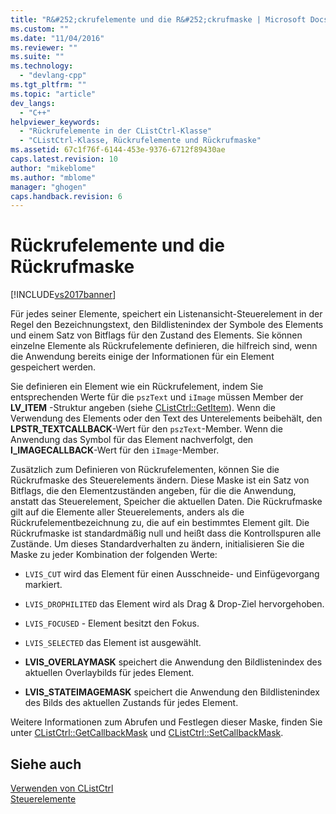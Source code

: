 ```yaml
---
title: "R&#252;ckrufelemente und die R&#252;ckrufmaske | Microsoft Docs"
ms.custom: ""
ms.date: "11/04/2016"
ms.reviewer: ""
ms.suite: ""
ms.technology: 
  - "devlang-cpp"
ms.tgt_pltfrm: ""
ms.topic: "article"
dev_langs: 
  - "C++"
helpviewer_keywords: 
  - "Rückrufelemente in der CListCtrl-Klasse"
  - "CListCtrl-Klasse, Rückrufelemente und Rückrufmaske"
ms.assetid: 67c1f76f-6144-453e-9376-6712f89430ae
caps.latest.revision: 10
author: "mikeblome"
ms.author: "mblome"
manager: "ghogen"
caps.handback.revision: 6
---
```

# R&#252;ckrufelemente und die R&#252;ckrufmaske
[!INCLUDE[vs2017banner](../assembler/inline/includes/vs2017banner.md)]

Für jedes seiner Elemente, speichert ein Listenansicht\-Steuerelement in der Regel den Bezeichnungstext, den Bildlistenindex der Symbole des Elements und einem Satz von Bitflags für den Zustand des Elements.  Sie können einzelne Elemente als Rückrufelemente definieren, die hilfreich sind, wenn die Anwendung bereits einige der Informationen für ein Element gespeichert werden.  
  
 Sie definieren ein Element wie ein Rückrufelement, indem Sie entsprechenden Werte für die `pszText` und `iImage` müssen Member der **LV\_ITEM** \-Struktur angeben \(siehe [CListCtrl::GetItem](../Topic/CListCtrl::GetItem.md)\).  Wenn die Verwendung des Elements oder den Text des Unterelements beibehält, den **LPSTR\_TEXTCALLBACK**\-Wert für den `pszText`\-Member.  Wenn die Anwendung das Symbol für das Element nachverfolgt, den **I\_IMAGECALLBACK**\-Wert für den `iImage`\-Member.  
  
 Zusätzlich zum Definieren von Rückrufelementen, können Sie die Rückrufmaske des Steuerelements ändern.  Diese Maske ist ein Satz von Bitflags, die den Elementzuständen angeben, für die die Anwendung, anstatt das Steuerelement, Speicher die aktuellen Daten.  Die Rückrufmaske gilt auf die Elemente aller Steuerelements, anders als die Rückrufelementbezeichnung zu, die auf ein bestimmtes Element gilt.  Die Rückrufmaske ist standardmäßig null und heißt dass die Kontrollspuren alle Zustände.  Um dieses Standardverhalten zu ändern, initialisieren Sie die Maske zu jeder Kombination der folgenden Werte:  
  
-   `LVIS_CUT` wird das Element für einen Ausschneide\- und Einfügevorgang markiert.  
  
-   `LVIS_DROPHILITED` das Element wird als Drag & Drop\-Ziel hervorgehoben.  
  
-   `LVIS_FOCUSED` \- Element besitzt den Fokus.  
  
-   `LVIS_SELECTED` das Element ist ausgewählt.  
  
-   **LVIS\_OVERLAYMASK** speichert die Anwendung den Bildlistenindex des aktuellen Overlaybilds für jedes Element.  
  
-   **LVIS\_STATEIMAGEMASK** speichert die Anwendung den Bildlistenindex des Bilds des aktuellen Zustands für jedes Element.  
  
 Weitere Informationen zum Abrufen und Festlegen dieser Maske, finden Sie unter [CListCtrl::GetCallbackMask](../Topic/CListCtrl::GetCallbackMask.md) und [CListCtrl::SetCallbackMask](../Topic/CListCtrl::SetCallbackMask.md).  
  
## Siehe auch  
 [Verwenden von CListCtrl](../mfc/using-clistctrl.md)   
 [Steuerelemente](../mfc/controls-mfc.md)